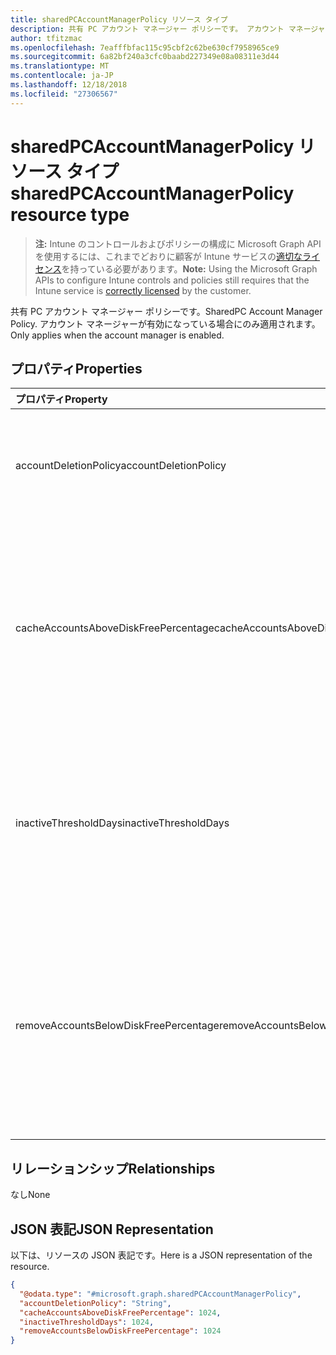 ```yaml
---
title: sharedPCAccountManagerPolicy リソース タイプ
description: 共有 PC アカウント マネージャー ポリシーです。 アカウント マネージャーが有効になっている場合にのみ適用されます。
author: tfitzmac
ms.openlocfilehash: 7eafffbfac115c95cbf2c62be630cf7958965ce9
ms.sourcegitcommit: 6a82bf240a3cfc0baabd227349e08a08311e3d44
ms.translationtype: MT
ms.contentlocale: ja-JP
ms.lasthandoff: 12/18/2018
ms.locfileid: "27306567"
---
```

# <a name="sharedpcaccountmanagerpolicy-resource-type"></a><span data-ttu-id="8e76b-104">sharedPCAccountManagerPolicy リソース タイプ</span><span class="sxs-lookup"><span data-stu-id="8e76b-104">sharedPCAccountManagerPolicy resource type</span></span>

> <span data-ttu-id="8e76b-105">**注:** Intune のコントロールおよびポリシーの構成に Microsoft Graph API を使用するには、これまでどおりに顧客が Intune サービスの[適切なライセンス](https://go.microsoft.com/fwlink/?linkid=839381)を持っている必要があります。</span><span class="sxs-lookup"><span data-stu-id="8e76b-105">**Note:** Using the Microsoft Graph APIs to configure Intune controls and policies still requires that the Intune service is [correctly licensed](https://go.microsoft.com/fwlink/?linkid=839381) by the customer.</span></span>

<span data-ttu-id="8e76b-106">共有 PC アカウント マネージャー ポリシーです。</span><span class="sxs-lookup"><span data-stu-id="8e76b-106">SharedPC Account Manager Policy.</span></span> <span data-ttu-id="8e76b-107">アカウント マネージャーが有効になっている場合にのみ適用されます。</span><span class="sxs-lookup"><span data-stu-id="8e76b-107">Only applies when the account manager is enabled.</span></span>
## <a name="properties"></a><span data-ttu-id="8e76b-108">プロパティ</span><span class="sxs-lookup"><span data-stu-id="8e76b-108">Properties</span></span>
|<span data-ttu-id="8e76b-109">プロパティ</span><span class="sxs-lookup"><span data-stu-id="8e76b-109">Property</span></span>|<span data-ttu-id="8e76b-110">種類</span><span class="sxs-lookup"><span data-stu-id="8e76b-110">Type</span></span>|<span data-ttu-id="8e76b-111">説明</span><span class="sxs-lookup"><span data-stu-id="8e76b-111">Description</span></span>|
|:---|:---|:---|
|<span data-ttu-id="8e76b-112">accountDeletionPolicy</span><span class="sxs-lookup"><span data-stu-id="8e76b-112">accountDeletionPolicy</span></span>|[<span data-ttu-id="8e76b-113">sharedPCAccountDeletionPolicyType</span><span class="sxs-lookup"><span data-stu-id="8e76b-113">sharedPCAccountDeletionPolicyType</span></span>](../resources/intune-deviceconfig-sharedpcaccountdeletionpolicytype.md)|<span data-ttu-id="8e76b-114">アカウントがいつ削除されるかを構成します。</span><span class="sxs-lookup"><span data-stu-id="8e76b-114">Configures when accounts are deleted.</span></span> <span data-ttu-id="8e76b-115">可能な値は、`immediate`、`diskSpaceThreshold`、`diskSpaceThresholdOrInactiveThreshold` です。</span><span class="sxs-lookup"><span data-stu-id="8e76b-115">Possible values are: `immediate`, `diskSpaceThreshold`, `diskSpaceThresholdOrInactiveThreshold`.</span></span>|
|<span data-ttu-id="8e76b-116">cacheAccountsAboveDiskFreePercentage</span><span class="sxs-lookup"><span data-stu-id="8e76b-116">cacheAccountsAboveDiskFreePercentage</span></span>|<span data-ttu-id="8e76b-117">Int32</span><span class="sxs-lookup"><span data-stu-id="8e76b-117">Int32</span></span>|<span data-ttu-id="8e76b-118">キャッシュされている共有 PC アカウントの削除が停止される前に、PC に必要な使用可能なディスク領域の割合を設定します。</span><span class="sxs-lookup"><span data-stu-id="8e76b-118">Sets the percentage of available disk space a PC should have before it stops deleting cached shared PC accounts.</span></span> <span data-ttu-id="8e76b-119">AccountDeletionPolicy が DiskSpaceThreshold または DiskSpaceThresholdOrInactiveThreshold の場合にのみ適用されます。</span><span class="sxs-lookup"><span data-stu-id="8e76b-119">Only applies when AccountDeletionPolicy is DiskSpaceThreshold or DiskSpaceThresholdOrInactiveThreshold.</span></span> <span data-ttu-id="8e76b-120">有効な値は 0 から 100 までです</span><span class="sxs-lookup"><span data-stu-id="8e76b-120">Valid values 0 to 100</span></span>|
|<span data-ttu-id="8e76b-121">inactiveThresholdDays</span><span class="sxs-lookup"><span data-stu-id="8e76b-121">inactiveThresholdDays</span></span>|<span data-ttu-id="8e76b-122">Int32</span><span class="sxs-lookup"><span data-stu-id="8e76b-122">Int32</span></span>|<span data-ttu-id="8e76b-123">指定した期間にわたってログオンしていない場合にアカウントの削除が始まるタイミングを日数で指定します。</span><span class="sxs-lookup"><span data-stu-id="8e76b-123">Specifies when the accounts will start being deleted when they have not been logged on during the specified period, given as number of days.</span></span> <span data-ttu-id="8e76b-124">AccountDeletionPolicy が DiskSpaceThreshold または DiskSpaceThresholdOrInactiveThreshold の場合にのみ適用されます。</span><span class="sxs-lookup"><span data-stu-id="8e76b-124">Only applies when AccountDeletionPolicy is DiskSpaceThreshold or DiskSpaceThresholdOrInactiveThreshold.</span></span>|
|<span data-ttu-id="8e76b-125">removeAccountsBelowDiskFreePercentage</span><span class="sxs-lookup"><span data-stu-id="8e76b-125">removeAccountsBelowDiskFreePercentage</span></span>|<span data-ttu-id="8e76b-126">Int32</span><span class="sxs-lookup"><span data-stu-id="8e76b-126">Int32</span></span>|<span data-ttu-id="8e76b-127">キャッシュ済みのアカウントを削除してディスク領域を空ける前に、PC に残っているディスク領域の割合を設定します。</span><span class="sxs-lookup"><span data-stu-id="8e76b-127">Sets the percentage of disk space remaining on a PC before cached accounts will be deleted to free disk space.</span></span> <span data-ttu-id="8e76b-128">非アクティブの状態が最長のアカウントから削除されます。</span><span class="sxs-lookup"><span data-stu-id="8e76b-128">Accounts that have been inactive the longest will be deleted first.</span></span> <span data-ttu-id="8e76b-129">AccountDeletionPolicy が DiskSpaceThresholdOrInactiveThreshold の場合にのみ適用されます。</span><span class="sxs-lookup"><span data-stu-id="8e76b-129">Only applies when AccountDeletionPolicy is DiskSpaceThresholdOrInactiveThreshold.</span></span> <span data-ttu-id="8e76b-130">有効な値は 0 から 100 までです</span><span class="sxs-lookup"><span data-stu-id="8e76b-130">Valid values 0 to 100</span></span>|

## <a name="relationships"></a><span data-ttu-id="8e76b-131">リレーションシップ</span><span class="sxs-lookup"><span data-stu-id="8e76b-131">Relationships</span></span>
<span data-ttu-id="8e76b-132">なし</span><span class="sxs-lookup"><span data-stu-id="8e76b-132">None</span></span>
## <a name="json-representation"></a><span data-ttu-id="8e76b-133">JSON 表記</span><span class="sxs-lookup"><span data-stu-id="8e76b-133">JSON Representation</span></span>
<span data-ttu-id="8e76b-134">以下は、リソースの JSON 表記です。</span><span class="sxs-lookup"><span data-stu-id="8e76b-134">Here is a JSON representation of the resource.</span></span>
<!-- {
  "blockType": "resource",
  "@odata.type": "microsoft.graph.sharedPCAccountManagerPolicy"
}
-->
``` json
{
  "@odata.type": "#microsoft.graph.sharedPCAccountManagerPolicy",
  "accountDeletionPolicy": "String",
  "cacheAccountsAboveDiskFreePercentage": 1024,
  "inactiveThresholdDays": 1024,
  "removeAccountsBelowDiskFreePercentage": 1024
}
```



